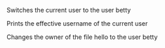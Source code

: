 Switches the current user to the user betty

Prints the effective username of the current user

Changes the owner of the file hello to the user betty
